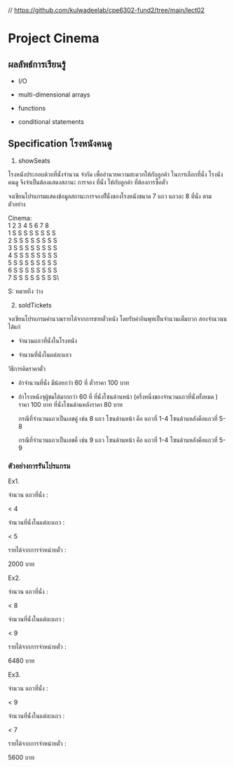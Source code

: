 // https://github.com/kulwadeelab/cpe6302-fund2/tree/main/lect02

# Project Cinema

## ผลลัพธ์การเรียนรู้

* I/O 

* multi-dimensional arrays

* functions

* conditional statements


## Specification โรงหนังคนดู

1. showSeats

โรงหนังประกอบด้วยที่นั่งจำนวน จำกัด 
เพื่ออำนวยความสะดวกให้กับลูกค้า ในการเลือกที่นั่ง 
โรงนังคนดู จึงจำเป็นต้องแสดงสถานะ การจอง ที่นั่ง  ให้กับลูกค้า
ที่ต้องการซื้อตั๋ว

จงเขียนโปรแกรมแสดงข้อมูลสถานะการจองที่ันั่งของโรงหนังขนาด 7 แถว แถวละ 8 ที่นั่ง 
ตามตัวอย่าง

Cinema:\
  1 2 3 4 5 6 7 8\
1 S S S S S S S S\
2 S S S S S S S S\
3 S S S S S S S S\
4 S S S S S S S S\
5 S S S S S S S S\
6 S S S S S S S S\
7 S S S S S S S S\

S: หมายถึง ว่าง

2. soldTickets

จงเขียนโปรแกรมคำนวณรายได้จากการขายตั๋วหนัง  โดยรับค่าอินพุทเป็นจำนวนเต็มบวก สองจำนวนน ได้แก่

* จำนวนแถวที่นั่งในโรงหนัง

* จำนวนที่นั่งในแต่ละแถว

วิธีการคิดราคาตั๋ว

* ถ้าจำนวนที่นั่ง  มีน้อยกว่า 60  ที่  ตั๋วราคา  100 บาท

* ถ้าโรงหนังจุผู้ชมได้มากกว่า 60  ที่  ที่นั่งโซนด้านหน้า (ครึ่งหนึ่งของจำนวนแถวที่นั่งทั้งหมด ) ราคา   100   บาท
  ที่นั่งโซนด้านหลังราคา 80 บาท  
   
  กรณีที่จำนวนแถวเป็นเลขคู่  เช่น  8  แถว  โซนด้านหน้า  คือ  แถวที่  1-4   โซนด้านหลังคือแถวที่   5-8

  กรณีที่จำนวนแถวเป็นเลขคี่   เช่น  9  แถว  โซนด้านหน้า  คือ  แถวที่  1-4  โซนด้านหลังคือแถวที่  5-9


### ตัวอย่างการรันโปรแกรม

Ex1.

จำนวน แถวที่นั่ง  : 

&lt; 4

จำนวนที่นั่งในแต่ละแถว : 

&lt; 5

รายได้จากการจำหน่ายตั๋ว :

2000 บาท


Ex2.

จำนวน แถวที่นั่ง  : 

&lt; 8 

จำนวนที่นั่งในแต่ละแถว : 

&lt; 9 

รายได้จากการจำหน่ายตั๋ว :

6480 บาท

Ex3.

จำนวน แถวที่นั่ง  : 

&lt; 9 

จำนวนที่นั่งในแต่ละแถว : 

&lt; 7 

รายได้จากการจำหน่ายตั๋ว :

5600 บาท

